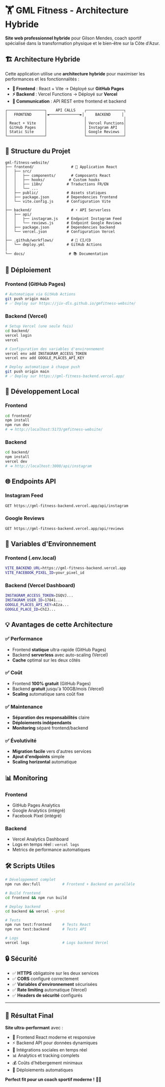 # 🏋️ GML Fitness - Architecture Hybride

**Site web professionnel hybride** pour Gilson Mendes, coach sportif spécialisé dans la transformation physique et le bien-être sur la Côte d'Azur.

## 🏗️ **Architecture Hybride**

Cette application utilise une **architecture hybride** pour maximiser les performances et les fonctionnalités :

- **🎨 Frontend** : React + Vite → Déployé sur **GitHub Pages**
- **⚡ Backend** : Vercel Functions → Déployé sur **Vercel**  
- **🔄 Communication** : API REST entre frontend et backend

```
┌─────────────────┐    API CALLS    ┌─────────────────┐
│   FRONTEND      │◄──────────────►│     BACKEND     │
│                 │                 │                 │
│ React + Vite    │                 │ Vercel Functions│
│ GitHub Pages    │                 │ Instagram API   │
│ Static Site     │                 │ Google Reviews  │
└─────────────────┘                 └─────────────────┘
```

## 📁 **Structure du Projet**

```
gml-fitness-website/
├── frontend/                 # 🎨 Application React
│   ├── src/
│   │   ├── components/       # Composants React
│   │   ├── hooks/           # Custom hooks
│   │   ├── i18n/           # Traductions FR/EN
│   │   └── ...
│   ├── public/             # Assets statiques
│   ├── package.json        # Dependencies frontend
│   └── vite.config.js      # Configuration Vite
│
├── backend/                  # ⚡ API Serverless
│   ├── api/
│   │   ├── instagram.js    # Endpoint Instagram Feed
│   │   └── reviews.js      # Endpoint Google Reviews
│   ├── package.json        # Dependencies backend
│   └── vercel.json         # Configuration Vercel
│
├── .github/workflows/        # 🚀 CI/CD
│   └── deploy.yml          # GitHub Actions
│
└── docs/                    # 📚 Documentation
```

## 🚀 **Déploiement**

### **Frontend (GitHub Pages)**
```bash
# Automatique via GitHub Actions
git push origin main
# ✅ Deploy sur https://jiv-dls.github.io/gmfitness-website/
```

### **Backend (Vercel)**
```bash
# Setup Vercel (une seule fois)
cd backend/
vercel login
vercel

# Configuration des variables d'environnement
vercel env add INSTAGRAM_ACCESS_TOKEN
vercel env add GOOGLE_PLACES_API_KEY

# Deploy automatique à chaque push
git push origin main
# ✅ Deploy sur https://gml-fitness-backend.vercel.app/
```

## 🔧 **Développement Local**

### **Frontend**
```bash
cd frontend/
npm install
npm run dev
# ➜ http://localhost:5173/gmfitness-website/
```

### **Backend**  
```bash
cd backend/
npm install
vercel dev
# ➜ http://localhost:3000/api/instagram
```

## 🌐 **Endpoints API**

### **Instagram Feed**
```bash
GET https://gml-fitness-backend.vercel.app/api/instagram
```

### **Google Reviews**
```bash
GET https://gml-fitness-backend.vercel.app/api/reviews
```

## 🔑 **Variables d'Environnement**

### **Frontend (.env.local)**
```bash
VITE_BACKEND_URL=https://gml-fitness-backend.vercel.app
VITE_FACEBOOK_PIXEL_ID=your_pixel_id
```

### **Backend (Vercel Dashboard)**
```bash
INSTAGRAM_ACCESS_TOKEN=IGQVJ...
INSTAGRAM_USER_ID=17841...
GOOGLE_PLACES_API_KEY=AIza...
GOOGLE_PLACE_ID=ChIJ...
```

## 💡 **Avantages de cette Architecture**

### **✅ Performance**
- Frontend **statique** ultra-rapide (GitHub Pages)
- Backend **serverless** avec auto-scaling (Vercel)
- **Cache** optimal sur les deux côtés

### **✅ Coût**
- Frontend **100% gratuit** (GitHub Pages)
- Backend **gratuit** jusqu'à 100GB/mois (Vercel)
- **Scaling** automatique sans coût fixe

### **✅ Maintenance**
- **Séparation des responsabilités** claire
- **Déploiements indépendants**
- **Monitoring** séparé frontend/backend

### **✅ Évolutivité**
- **Migration facile** vers d'autres services
- **Ajout d'endpoints** simple
- **Scaling horizontal** automatique

## 📊 **Monitoring**

### **Frontend**
- GitHub Pages Analytics
- Google Analytics (intégré)
- Facebook Pixel (intégré)

### **Backend**
- Vercel Analytics Dashboard
- Logs en temps réel : `vercel logs`
- Metrics de performance automatiques

## 🛠️ **Scripts Utiles**

```bash
# Développement complet
npm run dev:full          # Frontend + Backend en parallèle

# Build frontend
cd frontend && npm run build

# Deploy backend
cd backend && vercel --prod

# Tests
npm run test:frontend     # Tests React
npm run test:backend      # Tests API

# Logs
vercel logs               # Logs backend Vercel
```

## 🔒 **Sécurité**

- ✅ **HTTPS** obligatoire sur les deux services
- ✅ **CORS** configuré correctement
- ✅ **Variables d'environnement** sécurisées
- ✅ **Rate limiting** automatique (Vercel)
- ✅ **Headers de sécurité** configurés

---

## 🎯 **Résultat Final**

**Site ultra-performant** avec :
- 📱 Frontend React moderne et responsive
- ⚡ Backend API pour données dynamiques  
- 🔄 Intégrations sociales en temps réel
- 📊 Analytics et tracking complets
- 💰 Coûts d'hébergement minimaux
- 🚀 Déploiements automatiques

**Perfect fit pour un coach sportif moderne !** 💪✨